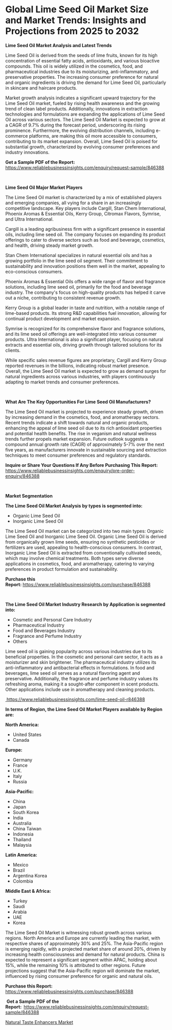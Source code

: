 <p><h1>Global Lime Seed Oil Market Size and Market Trends: Insights and Projections from 2025 to 2032</h1></p><p><strong>Lime Seed Oil Market Analysis and Latest Trends</strong></p>
<p><p>Lime Seed Oil is derived from the seeds of lime fruits, known for its high concentration of essential fatty acids, antioxidants, and various bioactive compounds. This oil is widely utilized in the cosmetics, food, and pharmaceutical industries due to its moisturizing, anti-inflammatory, and preservative properties. The increasing consumer preference for natural and organic ingredients is driving the demand for Lime Seed Oil, particularly in skincare and haircare products.</p><p>Market growth analysis indicates a significant upward trajectory for the Lime Seed Oil market, fueled by rising health awareness and the growing trend of clean label products. Additionally, innovations in extraction technologies and formulations are expanding the applications of Lime Seed Oil across various sectors. The Lime Seed Oil Market is expected to grow at a CAGR of 9.7% during the forecast period, underscoring its rising prominence. Furthermore, the evolving distribution channels, including e-commerce platforms, are making this oil more accessible to consumers, contributing to its market expansion. Overall, Lime Seed Oil is poised for substantial growth, characterized by evolving consumer preferences and industry innovations.</p></p>
<p><strong>Get a Sample PDF of the Report:&nbsp;</strong> <a href="https://www.reliablebusinessinsights.com/enquiry/request-sample/846388?utm_campaign=2185&utm_medium=2&utm_source=Github&utm_content=ia&utm_term=08022025&utm_id=lime-seed-oil">https://www.reliablebusinessinsights.com/enquiry/request-sample/846388</a></p>
<p>&nbsp;</p>
<p><strong>Lime Seed Oil Major Market Players</strong></p>
<p><p>The Lime Seed Oil market is characterized by a mix of established players and emerging companies, all vying for a share in an increasingly competitive landscape. Key players include Cargill, Stan Chem International, Phoenix Aromas & Essential Oils, Kerry Group, Citromax Flavors, Symrise, and Ultra International.</p><p>Cargill is a leading agribusiness firm with a significant presence in essential oils, including lime seed oil. The company focuses on expanding its product offerings to cater to diverse sectors such as food and beverage, cosmetics, and health, driving steady market growth.</p><p>Stan Chem International specializes in natural essential oils and has a growing portfolio in the lime seed oil segment. Their commitment to sustainability and innovation positions them well in the market, appealing to eco-conscious consumers.</p><p>Phoenix Aromas & Essential Oils offers a wide range of flavor and fragrance solutions, including lime seed oil, primarily for the food and beverage industry. The company's focus on high-quality products has helped it carve out a niche, contributing to consistent revenue growth.</p><p>Kerry Group is a global leader in taste and nutrition, with a notable range of lime-based products. Its strong R&D capabilities fuel innovation, allowing for continual product development and market expansion.</p><p>Symrise is recognized for its comprehensive flavor and fragrance solutions, and its lime seed oil offerings are well-integrated into various consumer products. Ultra International is also a significant player, focusing on natural extracts and essential oils, driving growth through tailored solutions for its clients.</p><p>While specific sales revenue figures are proprietary, Cargill and Kerry Group reported revenues in the billions, indicating robust market presence. Overall, the Lime Seed Oil market is expected to grow as demand surges for natural ingredients across various industries, with players continuously adapting to market trends and consumer preferences.</p></p>
<p>&nbsp;</p>
<p><strong>What Are The Key Opportunities For Lime Seed Oil Manufacturers?</strong></p>
<p><p>The Lime Seed Oil market is projected to experience steady growth, driven by increasing demand in the cosmetics, food, and aromatherapy sectors. Recent trends indicate a shift towards natural and organic products, enhancing the appeal of lime seed oil due to its rich antioxidant properties and potential health benefits. The rise in veganism and natural wellness trends further propels market expansion. Future outlook suggests a compound annual growth rate (CAGR) of approximately 5-7% over the next five years, as manufacturers innovate in sustainable sourcing and extraction techniques to meet consumer preferences and regulatory standards.</p></p>
<p><strong>Inquire or Share Your Questions If Any Before Purchasing This Report:</strong> <a href="https://www.reliablebusinessinsights.com/enquiry/pre-order-enquiry/846388?utm_campaign=2185&utm_medium=2&utm_source=Github&utm_content=ia&utm_term=08022025&utm_id=lime-seed-oil">https://www.reliablebusinessinsights.com/enquiry/pre-order-enquiry/846388</a></p>
<p>&nbsp;</p>
<p><strong>Market Segmentation</strong></p>
<p><strong>The Lime Seed Oil Market Analysis by types is segmented into:</strong></p>
<p><ul><li>Organic Lime Seed Oil</li><li>Inorganic Lime Seed Oil</li></ul></p>
<p><p>The Lime Seed Oil market can be categorized into two main types: Organic Lime Seed Oil and Inorganic Lime Seed Oil. Organic Lime Seed Oil is derived from organically grown lime seeds, ensuring no synthetic pesticides or fertilizers are used, appealing to health-conscious consumers. In contrast, Inorganic Lime Seed Oil is extracted from conventionally cultivated seeds, which may involve chemical treatments. Both types serve diverse applications in cosmetics, food, and aromatherapy, catering to varying preferences in product formulation and sustainability.</p></p>
<p><strong>Purchase this Report:&nbsp;</strong><a href="https://www.reliablebusinessinsights.com/purchase/846388?utm_campaign=2185&utm_medium=2&utm_source=Github&utm_content=ia&utm_term=08022025&utm_id=lime-seed-oil">https://www.reliablebusinessinsights.com/purchase/846388</a></p>
<p>&nbsp;</p>
<p><strong>The Lime Seed Oil Market Industry Research by Application is segmented into:</strong></p>
<p><ul><li>Cosmetic and Personal Care Industry</li><li>Pharmaceutical Industry</li><li>Food and Beverages Industry</li><li>Fragrance and Perfume Industry</li><li>Others</li></ul></p>
<p><p>Lime seed oil is gaining popularity across various industries due to its beneficial properties. In the cosmetic and personal care sector, it acts as a moisturizer and skin brightener. The pharmaceutical industry utilizes its anti-inflammatory and antibacterial effects in formulations. In food and beverages, lime seed oil serves as a natural flavoring agent and preservative. Additionally, the fragrance and perfume industry values its refreshing aroma, making it a sought-after component in scent products. Other applications include use in aromatherapy and cleaning products.</p></p>
<p><a href="https://www.reliablebusinessinsights.com/lime-seed-oil-r846388?utm_campaign=2185&utm_medium=2&utm_source=Github&utm_content=ia&utm_term=08022025&utm_id=lime-seed-oil">&nbsp;https://www.reliablebusinessinsights.com/lime-seed-oil-r846388</a></p>
<p><strong>In terms of Region, the Lime Seed Oil Market Players available by Region are:</strong></p>
<p>
    <p> <strong> North America: </strong>
        <ul>
            <li>United States</li>
            <li>Canada</li>
        </ul>
        </p> 
    <p> <strong> Europe: </strong>
        <ul>
            <li>Germany</li>
            <li>France</li>
            <li>U.K.</li>
            <li>Italy</li>
            <li>Russia</li>
        </ul>
        </p> 
    <p> <strong> Asia-Pacific: </strong>
        <ul>
            <li>China</li>
            <li>Japan</li>
            <li>South Korea</li>
            <li>India</li>
            <li>Australia</li>
            <li>China Taiwan</li>
            <li>Indonesia</li>
            <li>Thailand</li>
            <li>Malaysia</li>
        </ul>
        </p> 
    <p> <strong> Latin America: </strong>
        <ul>
            <li>Mexico</li>
            <li>Brazil</li>
            <li>Argentina Korea</li>
            <li>Colombia</li>
        </ul>
        </p> 
    <p> <strong> Middle East & Africa: </strong>
        <ul>
            <li>Turkey</li>
            <li>Saudi</li>
            <li>Arabia</li>
            <li>UAE</li>
            <li>Korea</li>
        </ul>
    </p>
    </p>
<p><p>The Lime Seed Oil Market is witnessing robust growth across various regions. North America and Europe are currently leading the market, with respective shares of approximately 30% and 25%. The Asia-Pacific region is emerging rapidly, with a projected market share of around 20%, driven by increasing health consciousness and demand for natural products. China is expected to represent a significant segment within APAC, holding about 15%, while the remaining 10% is attributed to other regions. Future projections suggest that the Asia-Pacific region will dominate the market, influenced by rising consumer preference for organic and natural oils.</p></p>
<p><strong>Purchase this Report: </strong><a href="https://www.reliablebusinessinsights.com/purchase/846388?utm_campaign=2185&utm_medium=2&utm_source=Github&utm_content=ia&utm_term=08022025&utm_id=lime-seed-oil">https://www.reliablebusinessinsights.com/purchase/846388</a></p>
<p>&nbsp;<strong>Get a Sample PDF of the Report:&nbsp;&nbsp;</strong><a href="https://www.reliablebusinessinsights.com/enquiry/request-sample/846388?utm_campaign=2185&utm_medium=2&utm_source=Github&utm_content=ia&utm_term=08022025&utm_id=lime-seed-oil">https://www.reliablebusinessinsights.com/enquiry/request-sample/846388</a></p>
<p><strong></strong></p>
<p><p><a href="https://github.com/petbigbeepjn/Market-Research-Report-List-1/blob/main/natural-taste-enhancers-market.md?utm_campaign=2185&utm_medium=2&utm_source=Github&utm_content=ia&utm_term=08022025&utm_id=lime-seed-oil">Natural Taste Enhancers Market</a></p></p>